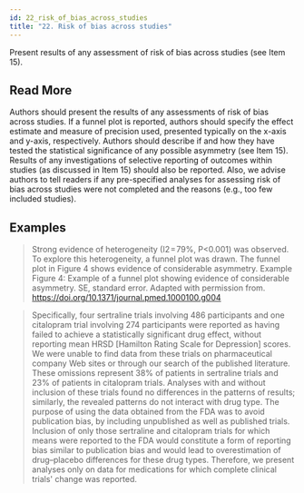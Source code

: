 ```yaml
---
id: 22_risk_of_bias_across_studies
title: "22. Risk of bias across studies"
---
```

Present results of any assessment of risk of bias across studies (see Item 15).

## Read More

Authors should present the results of any assessments of risk of bias across studies. If a funnel plot is reported, authors should specify the effect estimate and measure of precision used, presented typically on the x-axis and y-axis, respectively. Authors should describe if and how they have tested the statistical significance of any possible asymmetry (see Item 15). Results of any investigations of selective reporting of outcomes within studies (as discussed in Item 15) should also be reported. Also, we advise authors to tell readers if any pre-specified analyses for assessing risk of bias across studies were not completed and the reasons (e.g., too few included studies).

## Examples

> Strong evidence of heterogeneity (I2 = 79%, P<0.001) was observed. To explore this heterogeneity, a funnel plot was drawn. The funnel plot in Figure 4 shows evidence of considerable asymmetry.
Example Figure 4: Example of a funnel plot showing evidence of considerable asymmetry. SE, standard error. Adapted with permission from. https://doi.org/10.1371/journal.pmed.1000100.g004

> Specifically, four sertraline trials involving 486 participants and one citalopram trial involving 274 participants were reported as having failed to achieve a statistically significant drug effect, without reporting mean HRSD [Hamilton Rating Scale for Depression] scores. We were unable to find data from these trials on pharmaceutical company Web sites or through our search of the published literature. These omissions represent 38% of patients in sertraline trials and 23% of patients in citalopram trials. Analyses with and without inclusion of these trials found no differences in the patterns of results; similarly, the revealed patterns do not interact with drug type. The purpose of using the data obtained from the FDA was to avoid publication bias, by including unpublished as well as published trials. Inclusion of only those sertraline and citalopram trials for which means were reported to the FDA would constitute a form of reporting bias similar to publication bias and would lead to overestimation of drug–placebo differences for these drug types. Therefore, we present analyses only on data for medications for which complete clinical trials' change was reported.